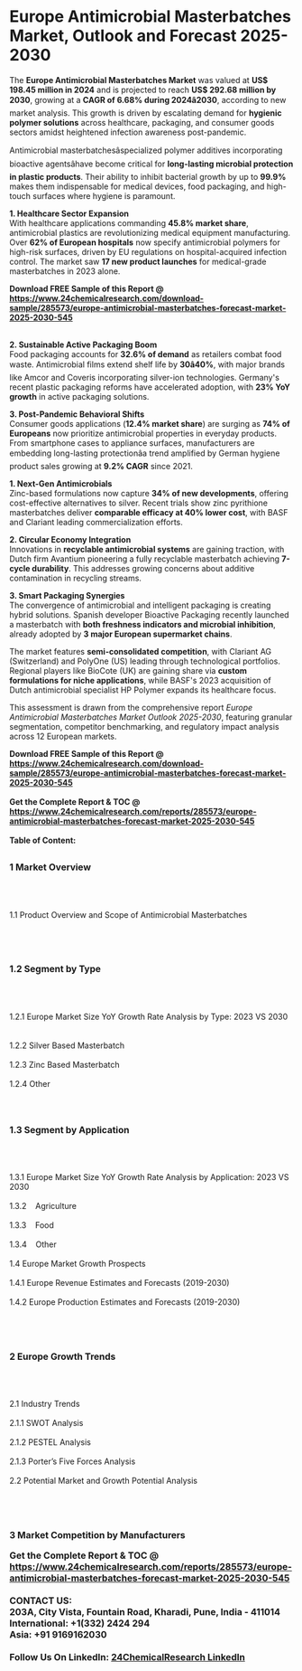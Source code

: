 <h1>Europe Antimicrobial Masterbatches Market, Outlook and Forecast 2025-2030</h1><p>The <strong>Europe Antimicrobial Masterbatches Market</strong> was valued at <strong>US$ 198.45 million in 2024</strong> and is projected to reach <strong>US$ 292.68 million by 2030</strong>, growing at a <strong>CAGR of 6.68% during 2024â2030</strong>, according to new market analysis. This growth is driven by escalating demand for <strong>hygienic polymer solutions</strong> across healthcare, packaging, and consumer goods sectors amidst heightened infection awareness post-pandemic.</p><p>Antimicrobial masterbatchesâspecialized polymer additives incorporating bioactive agentsâhave become critical for <strong>long-lasting microbial protection in plastic products</strong>. Their ability to inhibit bacterial growth by up to <strong>99.9%</strong> makes them indispensable for medical devices, food packaging, and high-touch surfaces where hygiene is paramount.</p><p><strong>1. Healthcare Sector Expansion</strong><br>
With healthcare applications commanding <strong>45.8% market share</strong>, antimicrobial plastics are revolutionizing medical equipment manufacturing. Over <strong>62% of European hospitals</strong> now specify antimicrobial polymers for high-risk surfaces, driven by EU regulations on hospital-acquired infection control. The market saw <strong>17 new product launches</strong> for medical-grade masterbatches in 2023 alone.</p><div><b>Download FREE Sample of this Report @ 
            <a href="https://www.24chemicalresearch.com/download-sample/285573/europe-antimicrobial-masterbatches-forecast-market-2025-2030-545">
            https://www.24chemicalresearch.com/download-sample/285573/europe-antimicrobial-masterbatches-forecast-market-2025-2030-545</a></b></div><br><p><strong>2. Sustainable Active Packaging Boom</strong><br>
Food packaging accounts for <strong>32.6% of demand</strong> as retailers combat food waste. Antimicrobial films extend shelf life by <strong>30â40%</strong>, with major brands like Amcor and Coveris incorporating silver-ion technologies. Germany's recent plastic packaging reforms have accelerated adoption, with <strong>23% YoY growth</strong> in active packaging solutions.</p><p><strong>3. Post-Pandemic Behavioral Shifts</strong><br>
Consumer goods applications (<strong>12.4% market share</strong>) are surging as <strong>74% of Europeans</strong> now prioritize antimicrobial properties in everyday products. From smartphone cases to appliance surfaces, manufacturers are embedding long-lasting protectionâa trend amplified by German hygiene product sales growing at <strong>9.2% CAGR</strong> since 2021.</p><p><strong>1. Next-Gen Antimicrobials</strong><br>
Zinc-based formulations now capture <strong>34% of new developments</strong>, offering cost-effective alternatives to silver. Recent trials show zinc pyrithione masterbatches deliver <strong>comparable efficacy at 40% lower cost</strong>, with BASF and Clariant leading commercialization efforts.</p><p><strong>2. Circular Economy Integration</strong><br>
Innovations in <strong>recyclable antimicrobial systems</strong> are gaining traction, with Dutch firm Avantium pioneering a fully recyclable masterbatch achieving <strong>7-cycle durability</strong>. This addresses growing concerns about additive contamination in recycling streams.</p><p><strong>3. Smart Packaging Synergies</strong><br>
The convergence of antimicrobial and intelligent packaging is creating hybrid solutions. Spanish developer Bioactive Packaging recently launched a masterbatch with <strong>both freshness indicators and microbial inhibition</strong>, already adopted by <strong>3 major European supermarket chains</strong>.</p><p>The market features <strong>semi-consolidated competition</strong>, with Clariant AG (Switzerland) and PolyOne (US) leading through technological portfolios. Regional players like BioCote (UK) are gaining share via <strong>custom formulations for niche applications</strong>, while BASF's 2023 acquisition of Dutch antimicrobial specialist HP Polymer expands its healthcare focus.</p><p>This assessment is drawn from the comprehensive report <em>Europe Antimicrobial Masterbatches Market Outlook 2025-2030</em>, featuring granular segmentation, competitor benchmarking, and regulatory impact analysis across 12 European markets.</p><div><b>Download FREE Sample of this Report @ 
            <a href="https://www.24chemicalresearch.com/download-sample/285573/europe-antimicrobial-masterbatches-forecast-market-2025-2030-545">
            https://www.24chemicalresearch.com/download-sample/285573/europe-antimicrobial-masterbatches-forecast-market-2025-2030-545</a></b></div><br><div><b>Get the Complete Report & TOC @ 
            <a href="https://www.24chemicalresearch.com/reports/285573/europe-antimicrobial-masterbatches-forecast-market-2025-2030-545">
            https://www.24chemicalresearch.com/reports/285573/europe-antimicrobial-masterbatches-forecast-market-2025-2030-545</a></b></div><br>
            <b>Table of Content:</b><p><h2><span style="font-size:16px"><strong>1 Market Overview&nbsp;&nbsp; &nbsp;</strong></span></h2><br />
<br />
<p>1.1 Product Overview and Scope of Antimicrobial Masterbatches&nbsp;</p><br />
<br />
<h2><strong><span style="font-size:16px">1.2 Segment by Type&nbsp;&nbsp; &nbsp;</span></strong></h2><br />
<br />
<p>1.2.1 Europe Market Size YoY Growth Rate Analysis by Type: 2023 VS 2030&nbsp;&nbsp; &nbsp;<br /><br />
1.2.2 Silver Based Masterbatch&nbsp;&nbsp; &nbsp;<br /><br />
1.2.3 Zinc Based Masterbatch<br /><br />
1.2.4 Other<br /><br />
<br />
<h2><span style="font-size:16px"><strong>1.3 Segment by Application&nbsp;&nbsp;</strong></span></h2><br />
<br />
<p>1.3.1 Europe Market Size YoY Growth Rate Analysis by Application: 2023 VS 2030&nbsp;&nbsp; &nbsp;<br /><br />
1.3.2&nbsp;&nbsp; &nbsp;Agriculture<br /><br />
1.3.3&nbsp;&nbsp; &nbsp;Food<br /><br />
1.3.4&nbsp;&nbsp; &nbsp;Other<br /><br />
1.4 Europe Market Growth Prospects&nbsp;&nbsp; &nbsp;<br /><br />
1.4.1 Europe Revenue Estimates and Forecasts (2019-2030)&nbsp;&nbsp; &nbsp;<br /><br />
1.4.2 Europe Production Estimates and Forecasts (2019-2030)&nbsp;&nbsp;</p><br />
<br />
<h2><span style="font-size:16px"><strong>2 Europe Growth Trends&nbsp;&nbsp; &nbsp;</strong></span></h2><br />
<br />
<p>2.1 Industry Trends&nbsp;&nbsp; &nbsp;<br /><br />
2.1.1 SWOT Analysis&nbsp;&nbsp; &nbsp;<br /><br />
2.1.2 PESTEL Analysis&nbsp;&nbsp; &nbsp;<br /><br />
2.1.3 Porter&rsquo;s Five Forces Analysis&nbsp;&nbsp; &nbsp;<br /><br />
2.2 Potential Market and Growth Potential Analysis&nbsp;&nbsp; &nbsp;</p><br />
<br />
<h2><span style="font-size:16px"><strong>3 Market Competition by Manufacturers&nbsp;</p><div><b>Get the Complete Report & TOC @ 
            <a href="https://www.24chemicalresearch.com/reports/285573/europe-antimicrobial-masterbatches-forecast-market-2025-2030-545">
            https://www.24chemicalresearch.com/reports/285573/europe-antimicrobial-masterbatches-forecast-market-2025-2030-545</a></b></div><br><b>CONTACT US:</b><br>
            203A, City Vista, Fountain Road, Kharadi, Pune, India - 411014<br>
            International: +1(332) 2424 294<br>
            Asia: +91 9169162030 <br><br>
            Follow Us On LinkedIn: <a href="https://www.linkedin.com/company/24chemicalresearch/">24ChemicalResearch LinkedIn</a>